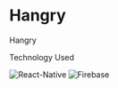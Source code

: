 # Hangry
Hangry



Technology Used

![React-Native](https://img.shields.io/badge/-React-Native-yellow?logo=Recoil&logoColor=yellow&?style=plastic&logo=appveyor)
![Firebase](https://img.shields.io/badge/-Firebase-blue?logo=Bcrypt&logoColor=blue&?style=plastic&logo=appveyor)

